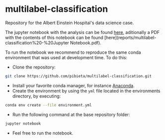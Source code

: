 # multilabel-classification
Repository for the Albert Einstein Hospital's data science case.

The jupyter notebook with the analysis can be found [here](notebooks/multilabel-classification.ipynb), aditionally a PDF with the contents of this notebook can be found [here](reports/multilabel-classification%20-%20Jupyter Notebook.pdf).

To run the notebook we recommend to reproduce the same conda environment that was used at development time. To do this:
 * Clone the repository:
 ```bash
 git clone https://github.com/pibieta/multilabel-classification.git
 ```
 * Install your favorite conda manager, for instance [Anaconda](https://docs.anaconda.com/anaconda/install/).
 * Create the environment by using the `yml` file located in the environments directory, by executing:
 ```bash
 conda env create --file environment.yml
 ```
 * Run the following command at the base repository folder:
 ```bash
 jupyter notebook
 ```
 * Feel free to run the notebook.
